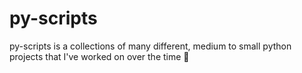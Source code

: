 # py-scripts
py-scripts is a collections of many different, medium to small python projects that I've worked on over the time 🤟
